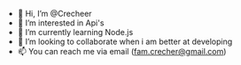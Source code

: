 - 👋 Hi, I’m @Crecheer
- 👀 I’m interested in Api's
- 🌱 I’m currently learning Node.js
- 💞️ I’m looking to collaborate when i am better at developing
- 📫 You can reach me via email (fam.crecher@gmail.com)
